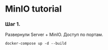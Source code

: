 # MinIO tutorial

### Шаг 1.
Развернули Server + MinIO. Доступ по портам.
```shell
docker-compose up -d --build
```
